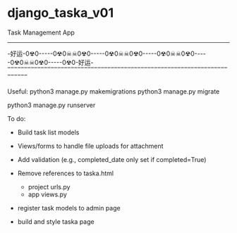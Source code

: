 # django_taska_v01
Task Management App

 ________________________________________________________________________
-好运-0☢0-----0☢0☠☠0☢0-----0☢0☠☠0☢0-----0☢0☠☠0☢0-----0☢0☠☠0☢0-----0☢0-好运-
 ‾‾‾‾‾‾‾‾‾‾‾‾‾‾‾‾‾‾‾‾‾‾‾‾‾‾‾‾‾‾‾‾‾‾‾‾‾‾‾‾‾‾‾‾‾‾‾‾‾‾‾‾‾‾‾‾‾‾‾‾‾‾‾‾‾‾‾‾‾‾‾‾

Useful:
python3 manage.py makemigrations
python3 manage.py migrate

python3 manage.py runserver

To do:
- Build task list models
- Views/forms to handle file uploads for attachment
- Add validation (e.g., completed_date only set if completed=True)
- Remove references to taska.html
  - project urls.py
  - app views.py

- register task models to admin page
- build and style taska page